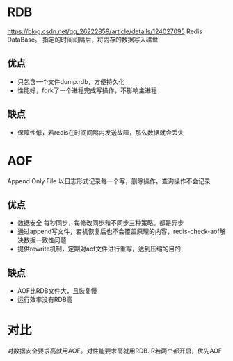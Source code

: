 # RDB
https://blog.csdn.net/qq_26222859/article/details/124027095
Redis DataBase。
指定的时间间隔后，将内存的数据写入磁盘
## 优点
- 只包含一个文件dump.rdb，方便持久化
- 性能好，fork了一个进程完成写操作，不影响主进程
## 缺点
- 保障性低，若redis在时间间隔内发送故障，那么数据就会丢失

# AOF
Append Only File
以日志形式记录每一个写，删除操作。查询操作不会记录
## 优点
- 数据安全 每秒同步，每修改同步和不同步三种策略。都是异步
- 通过append写文件，宕机恢复后也不会覆盖原理的内容，redis-check-aof解决数据一致性问题
- 提供rewrite机制，定期对aof文件进行重写，达到压缩的目的
## 缺点
- AOF比RDB文件大，且恢复慢
- 运行效率没有RDB高

# 对比
对数据安全要求高就用AOF。对性能要求高就用RDB.
R若两个都开启，优先AOF